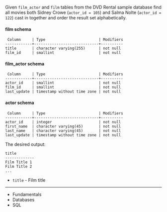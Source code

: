 Given `film_actor` and `film` tables from the DVD Rental sample database find all movies both Sidney Crowe (`actor_id = 105`) and Salma Nolte (`actor_id = 122`) cast in together and order the result set alphabetically.

#### film schema
```
 Column     | Type                        | Modifiers
------------+-----------------------------+----------
title       | character varying(255)      | not null
film_id     | smallint                    | not null
```
#### film_actor schema
```
 Column     | Type                        | Modifiers
------------+-----------------------------+----------
actor_id    | smallint                    | not null
film_id     | smallint                    | not null
last_update | timestamp without time zone | not null
```
#### actor schema
```
 Column     | Type                        | Modifiers
------------+-----------------------------+----------
actor_id    | integer                     | not null
first_name  | character varying(45)       | not null
last_name   | character varying(45)       | not null
last_update | timestamp without time zone | not null
```

The desired output:

```
title
-------------
Film Title 1
Film Title 2
...
```

- `title` - Film title

---

- Fundamentals
- Databases
- SQL
